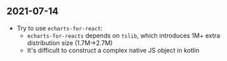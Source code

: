 ## 2021-07-14

- Try to use `echarts-for-react`:
  - `echarts-for-reacts` depends on `tslib`, which introduces 1M+ extra distribution size (1.7M->2.7M)
  - It's difficult to construct a complex native JS object in kotlin
